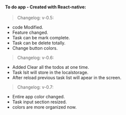 #### To do app - Created with React-native:

> Changelog: v-0.5:

- code Modified.
- Feature changed.
- Task can be mark complete.
- Task can be delete totally.
- Change button colors.

> Changelog: v-0.6:

- Added Clear all the todos at one time.
- Task lsit will store in the localstorage.
- After reload previous task list will apear in the screen.

> Changelog: v-0.7:

- Entire app color changed.
- Task input section resized.
- colors are more organized now.
